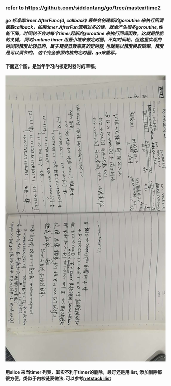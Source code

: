 ###  refer to https://github.com/siddontang/go/tree/master/time2
##### go 标准库timer.AfterFunc(d, callback) 最终会创建新的goroutine 来执行回调函数callback，如果timer.AfterFun调用过多的话，就会产生很多goroutine,性能下降，时间轮不会对每个timer起新的goroutine 来执行回调函数，这就是性能的关键， 同时runtime timer 用最小堆来做定时器，不如时间轮。但这里实现的时间轮精度比较低的，属于精度低效率高的定时器, 也就是以精度换取效率。精度是可以调节的。 这个完全参照内核的定时器，go来重写。 

#### 下面这个图，是当年学习内核定时器时的草稿。
![image](https://github.com/jursonmo/gocode/raw/master/src/timer/timer.jpg)

#### 用slice 来当timer 列表，其实不利于timer的删除，最好还是用ilist, 添加删除都很方便。类似于内核链表做法. 可以参考[netstack ilist](https://github.com/google/netstack/blob/master/ilist/list.go)

